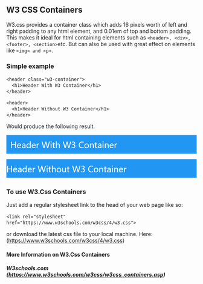 
## W3 CSS Containers
W3.css provides a container class which adds 16 pixels worth of left and right padding to any html element, and 0.01em of
top and bottom padding.
This makes it ideal for html containing elements such as ```<header>, <div>, <footer>, <section>```etc. But can also be used with great effect on elements like ```<img> and <p>.```

### Simple example
```
<header class="w3-container">
  <h1>Header With W3 Container</h1>
</header>
```
```
<header>
  <h1>Header Without W3 Container</h1>
</header>
```
Would produce the following result.

![Header img](https://github.com/OcelotDive/randomImages/blob/master/images/WithWithout.PNG)

### To use W3.Css Containers
Just add a regular stylesheet link to the head of your web page like so:
```
<link rel="stylesheet" href="https://www.w3schools.com/w3css/4/w3.css">
``` 
or download the latest css file to your local machine. Here: (https://www.w3schools.com/w3css/4/w3.css)
<!-- Please add any articles you think might be helpful to read before writing the article -->


#### More Information on W3.Css Containers

##### W3schools.com (https://www.w3schools.com/w3css/w3css_containers.asp)


